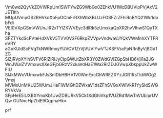 Vm0wd2QyVkZOVWRpUm1SWFYwZG9WbGx0ZEhkVU1WcDBUVlpPVjAxV2JETlhh
MUpUVmpGS2RHVkdXbFpOCmFrRXhWbXBLUzFOSFZrZFhiRnBYQ21Wc1dubFdi
VEI0VXpGSmVWUnJiR2xTYlZKWVEyc3dlRk5zUmxkaQpXR2hvVlhwS1QyTXha
SFZTYkdScFVteHdXVkV5TVV0V2F6RkpZVVpvVndwaVJYQkVWMnhXYTFReVRY
aGoKUldScFVqTkNWRmxyYUVOV1ZrVjVUVlYwVTJKSFVscFpNRnByVjBGd1ZG
SlZjRVpXYlhSVFV6RlZlRlJyClpGWUtZbXR3Y0ZWdGVIZGpSbHB6VjI1a2JG
WnJWalZVVmxwcllXeGFjbGRzV2xkaVdHaE1Wa2RrZDJGVwpXbkppUkZwWFlU
SlJkMWxVUmxwbFJsSnlDbHBHV1V0WmExcGhWREZXYzJGR1RsTldiWGg2Vmxj
MVMxUnMKU25WUmJHeFlWMGhDZWxaV1dsZFhSVGxXWlVkR1YySldSWGRYVkVa
SFpHeE5lUXBXYmxKb1UwZDBURkV5Ck1XdGhiVkp1VUZRd1MwTnVUblprUVQw
OUNncHpZblE9CgpnaHk=

prf